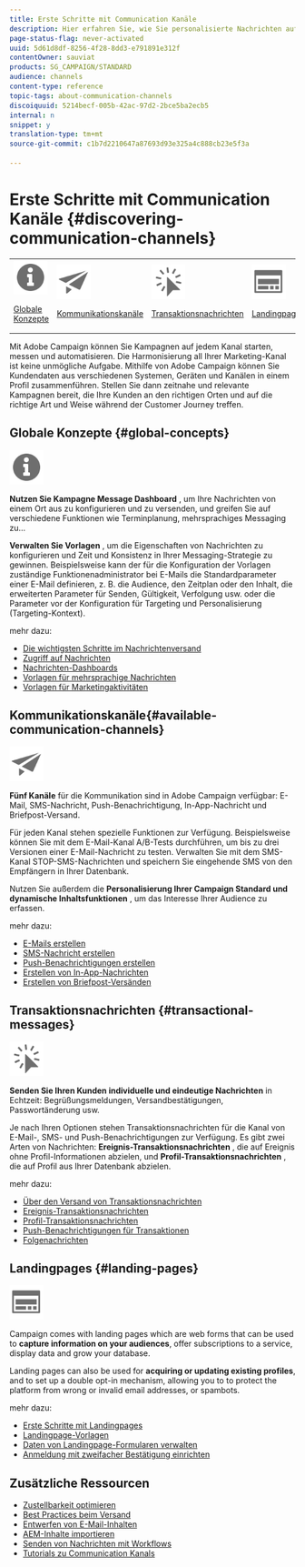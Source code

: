```yaml
---
title: Erste Schritte mit Communication Kanäle
description: Hier erfahren Sie, wie Sie personalisierte Nachrichten auf unterschiedlichen Kanälen senden und kanalübergreifende Kampagnen erstellen können, um Empfänger gezielter anzusprechen.
page-status-flag: never-activated
uuid: 5d61d8df-8256-4f28-8dd3-e791891e312f
contentOwner: sauviat
products: SG_CAMPAIGN/STANDARD
audience: channels
content-type: reference
topic-tags: about-communication-channels
discoiquuid: 5214becf-005b-42ac-97d2-2bce5ba2ecb5
internal: n
snippet: y
translation-type: tm+mt
source-git-commit: c1b7d2210647a87693d93e325a4c888cb23e5f3a

---
```



# Erste Schritte mit Communication Kanäle {#discovering-communication-channels}

<table>
<tr>
<td><img src="assets/do-not-localize/icon_concepts.svg" width="60px"><p><a href="#global-concepts">Globale Konzepte</a></p></td>
<td><img src="assets/do-not-localize/icon_channels.svg" width="60px"><p><a href="#available-communication-channels">Kommunikationskanäle</a></p></td>
<td><img src="assets/do-not-localize/icon_transactional.svg" width="60px"><p><a href="#transactional-messages">Transaktionsnachrichten</a></p></td>
<td><img src="assets/do-not-localize/icon_landing.svg" width="60px"><p><a href="#landing-pages">Landingpages </a></p></td></tr>
</table>

Mit Adobe Campaign können Sie Kampagnen auf jedem Kanal starten, messen und automatisieren.
Die Harmonisierung all Ihrer Marketing-Kanal ist keine unmögliche Aufgabe. Mithilfe von Adobe Campaign können Sie Kundendaten aus verschiedenen Systemen, Geräten und Kanälen in einem Profil zusammenführen. Stellen Sie dann zeitnahe und relevante Kampagnen bereit, die Ihre Kunden an den richtigen Orten und auf die richtige Art und Weise während der Customer Journey treffen.

## Globale Konzepte {#global-concepts}

<img src="assets/do-not-localize/icon_concepts.svg" width="60px">

**Nutzen Sie Kampagne Message Dashboard** , um Ihre Nachrichten von einem Ort aus zu konfigurieren und zu versenden, und greifen Sie auf verschiedene Funktionen wie Terminplanung, mehrsprachiges Messaging zu...

**Verwalten Sie Vorlagen** , um die Eigenschaften von Nachrichten zu konfigurieren und Zeit und Konsistenz in Ihrer Messaging-Strategie zu gewinnen. Beispielsweise kann der für die Konfiguration der Vorlagen zuständige Funktionenadministrator bei E-Mails die Standardparameter einer E-Mail definieren, z. B. die Audience, den Zeitplan oder den Inhalt, die erweiterten Parameter für Senden, Gültigkeit, Verfolgung usw. oder die Parameter vor der Konfiguration für Targeting und Personalisierung (Targeting-Kontext).

mehr dazu:

* [Die wichtigsten Schritte im Nachrichtenversand](../../channels/using/key-steps-to-send-a-message.md)
* [Zugriff auf Nachrichten](../../channels/using/accessing-messages.md)
* [Nachrichten-Dashboards](../../channels/using/message-dashboard.md)
* [Vorlagen für mehrsprachige Nachrichten](../../channels/using/multilingual-messages-template.md)
* [Vorlagen für Marketingaktivitäten](../../start/using/marketing-activity-templates.md)

## Kommunikationskanäle{#available-communication-channels}

<img src="assets/do-not-localize/icon_channels.svg"  width="60px">

**Fünf Kanäle** für die Kommunikation sind in Adobe Campaign verfügbar: E-Mail, SMS-Nachricht, Push-Benachrichtigung, In-App-Nachricht und Briefpost-Versand.

Für jeden Kanal stehen spezielle Funktionen zur Verfügung. Beispielsweise können Sie mit dem E-Mail-Kanal A/B-Tests durchführen, um bis zu drei Versionen einer E-Mail-Nachricht zu testen. Verwalten Sie mit dem SMS-Kanal STOP-SMS-Nachrichten und speichern Sie eingehende SMS von den Empfängern in Ihrer Datenbank.

Nutzen Sie außerdem die **Personalisierung Ihrer Campaign Standard und dynamische Inhaltsfunktionen** , um das Interesse Ihrer Audience zu erfassen.

mehr dazu:

* [E-Mails erstellen](../../channels/using/about-emails.md)
* [SMS-Nachricht erstellen](../../channels/using/about-sms-messages.md)
* [Push-Benachrichtigungen erstellen](../../channels/using/about-push-notifications.md)
* [Erstellen von In-App-Nachrichten](../../channels/using/about-in-app-messaging.md)
* [Erstellen von Briefpost-Versänden](../../channels/using/about-direct-mail.md)

## Transaktionsnachrichten {#transactional-messages}

<img src="assets/do-not-localize/icon_transactional.svg" width="60px">

**Senden Sie Ihren Kunden individuelle und eindeutige Nachrichten** in Echtzeit: Begrüßungsmeldungen, Versandbestätigungen, Passwortänderung usw.

Je nach Ihren Optionen stehen Transaktionsnachrichten für die Kanal von E-Mail-, SMS- und Push-Benachrichtigungen zur Verfügung. Es gibt zwei Arten von Nachrichten: **Ereignis-Transaktionsnachrichten** , die auf Ereignis ohne Profil-Informationen abzielen, und **Profil-Transaktionsnachrichten** , die auf Profil aus Ihrer Datenbank abzielen.

mehr dazu:

* [Über den Versand von Transaktionsnachrichten](../../channels/using/about-transactional-messaging.md)
* [Ereignis-Transaktionsnachrichten](../../channels/using/event-transactional-messages.md)
* [Profil-Transaktionsnachrichten](../../channels/using/profile-transactional-messages.md)
* [Push-Benachrichtigungen für Transaktionen](../../channels/using/transactional-push-notifications.md)
* [Folgenachrichten](../../channels/using/follow-up-messages.md)

## Landingpages {#landing-pages}

<img src="assets/do-not-localize/icon_landing.svg" width="60px">

Campaign comes with landing pages which are web forms that can be used to **capture information on your audiences**, offer subscriptions to a service, display data and grow your database.

Landing pages can also be used for **acquiring or updating existing profiles**, and to set up a double opt-in mechanism, allowing you to to protect the platform from wrong or invalid email addresses, or spambots.

mehr dazu:

* [Erste Schritte mit Landingpages](../../channels/using/getting-started-with-landing-pages.md)
* [Landingpage-Vorlagen](../../channels/using/landing-page-templates.md)
* [Daten von Landingpage-Formularen verwalten](../../channels/using/managing-landing-page-form-data.md)
* [Anmeldung mit zweifacher Bestätigung einrichten](../../channels/using/setting-up-a-double-opt-in-process.md)

## Zusätzliche Ressourcen

* [Zustellbarkeit optimieren](../../sending/using/about-deliverability.md)
* [Best Practices beim Versand](https://helpx.adobe.com/de/campaign/kb/delivery-best-practices.html)
* [Entwerfen von E-Mail-Inhalten](../../designing/using/designing-content-in-adobe-campaign.md)
* [AEM-Inhalte importieren](../../integrating/using/creating-email-experience-manager.md)
* [Senden von Nachrichten mit Workflows](../../automating/using/about-channel-activities.md)
* [Tutorials zu Communication Kanals](https://docs.adobe.com/content/help/en/campaign-standard-learn/tutorials/communication-channels/email/create-email-from-homepage.html)
